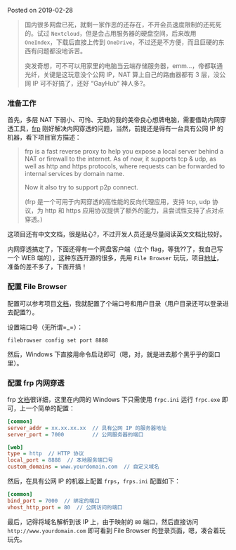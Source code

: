 Posted on 2019-02-28
> 国内很多网盘已死，就剩一家作恶的还存在，不开会员速度限制的还死死的。试过 `Nextcloud`，但是会占用服务器的硬盘空间，后来改用 `OneIndex`，下载后直接上传到 `OneDrive`，不过还是不方便，而且巨硬的东西有问题都没地诉苦。
>
> 突发奇想，可不可以用家里的电脑当云端存储服务器，emm…，帝都联通光纤，关键是这玩意没个公网 IP，NAT 算上自己的路由器都有 3 层，没公网 IP 可不好搞了，还好 “GayHub” 神人多?。

### 准备工作

首先，多层 NAT 下弱小、可怜、无助的我的美帝良心想牌电脑，需要借助内网穿透工具，[frp](https://github.com/fatedier/frp) 刚好解决内网穿透的问题，当然，前提还是得有一台具有公网 IP 的机器，看下项目官方描述：

> frp is a fast reverse proxy to help you expose a local server behind a NAT or firewall to the internet. As of now, it supports tcp & udp, as well as http and https protocols, where requests can be forwarded to internal services by domain name.
>
> Now it also try to support p2p connect.
>
> (frp 是一个可用于内网穿透的高性能的反向代理应用，支持 tcp, udp 协议，为 http 和 https 应用协议提供了额外的能力，且尝试性支持了点对点穿透。)

这项目还有中文文档，很是贴心?，不过开发人员还是尽量阅读英文文档比较好。

内网穿透搞定了，下面还得有一个网盘客户端（立个 flag，等我??了，我自己写一个 WEB 端的），这种东西开源的很多，先用 `File Browser` 玩玩，项目[地址](https://github.com/filebrowser/filebrowser)，准备的差不多了，下面开搞！

### 配置 File Browser

配置可以参考项目[文档](https://docs.filebrowser.xyz/)，我就配置了个端口号和用户目录（用户目录还可以登录进去配置?）。

设置端口号（无所谓=_=）：

```shell
filebrowser config set port 8888
```

然后，Windows 下直接用命令启动即可（嗯，对，就是进去那个黑乎乎的窗口里）。

### 配置 frp 内网穿透

frp [文档](https://github.com/fatedier/frp/blob/master/README_zh.md)很详细，这里在内网的 Windows 下只需使用 `frpc.ini` 运行 `frpc.exe` 即可，上一个简单的配置：

```ini
[common]
server_addr = xx.xx.xx.xx  // 具有公网 IP 的服务器地址
server_port = 7000         // 公网服务器的端口

[web]
type = http  // HTTP 协议
local_port = 8888  // 本地服务端口号
custom_domains = www.yourdomain.com  // 自定义域名
```

然后，在具有公网 IP 的机器上配置 `frps`，`frps.ini` 配置如下：

```ini
[common]
bind_port = 7000  // 绑定的端口
vhost_http_port = 80  // 公网访问的端口
```

最后，记得将域名解析到该 IP 上，由于映射的 `80` 端口，然后直接访问 `http://www.yourdomain.com` 即可看到 File Browser 的登录页面，嗯，凑合着玩玩先。